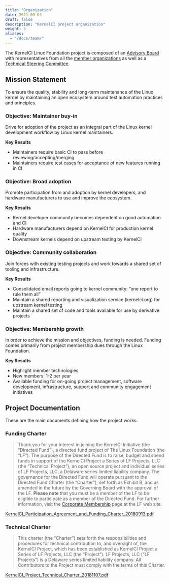 ```yaml
---
title: "Organization"
date: 2021-09-03
draft: false
description: "KernelCI project organization"
weight: 3
aliases:
  - "/docs/team/"
---
```


The KernelCI Linux Foundation project is composed of an [Advisory Board](board)
with representatives from all the [member organizations](members) as well as a
[Technical Steering Committee](tsc).

## Mission Statement
To ensure the quality, stability and long-term maintenance of the Linux kernel
by maintaining an open ecosystem around test automation practices and
principles.

### Objective: Maintainer buy-in
Drive for adoption of the project as an integral part of the Linux kernel
development workflow by Linux kernel maintainers.

**Key Results**
* Maintainers require basic CI to pass before reviewing/accepting/merging
* Maintainers require test cases for acceptance of new features running in CI

### Objective: Broad adoption
Promote participation from and adoption by kernel developers, and hardware
manufacturers to use and improve the ecosystem.

**Key Results**
* Kernel developer community becomes dependent on good automation and CI
* Hardware manufacturers depend on KernelCI for production kernel quality
* Downstream kernels depend on upstream testing by KernelCI

### Objective: Community collaboration
Join forces with existing testing projects and work towards a shared set of
tooling and infrastructure.

**Key Results**
* Consolidated email reports going to kernel community: “one report to rule them
all”
* Maintain a shared reporting and visualization service (kernelci.org) for
upstream kernel testing
* Maintain a shared set of code and tools available for use by derivative
projects

### Objective: Membership growth
In order to achieve the mission and objectives, funding is needed. Funding comes
primarily from project membership dues through the Linux Foundation.

**Key Results**
* Highlight member technologies
* New members: 1-2 per year
* Available funding for on-going project management, software development,
infrastructure, support and community engagement initiatives

## Project Documentation
These are the main documents defining how the project works:

### Funding Charter

> Thank you for your interest in joining the KernelCI Initiative (the “Directed
Fund”), a directed fund project of The Linux Foundation (the “LF”). The purpose
of the Directed Fund is to raise, budget and spend funds in support of the
KernelCI Project a Series of LF Projects, LLC (the “Technical Project”), an
open source project and individual series of LF Projects, LLC, a Delaware
series limited liability company. The governance for the Directed Fund will
operate pursuant to the Directed Fund Charter (the “Charter”), set forth as
Exhibit B, and as amended in the future by the Governing Board with the
approval of the LF. **Please note** that you must be a member of the LF to be
eligible to participate as a member of the Directed Fund. For further
information, visit the [Corporate
Membership](https://www.linuxfoundation.org/join/members/) page at the LF web
site.

[KernelCI_Participation_Agreement_and_Funding_Charter_20180913.pdf
](/files/KernelCI_Participation_Agreement_and_Funding_Charter_20180913.pdf)
### Technical Charter

> This charter (the “Charter”) sets forth the responsibilities and procedures
for technical contribution to, and oversight of, the KernelCI Project, which
has been established as KernelCI Project a Series of LF Projects, LLC (the
“Project”). LF Projects, LLC (“LF Projects”) is a Delaware series limited
liability company. All Contributors to the Project must comply with the terms
of this Charter.

[KernelCI_Project_Technical_Charter_20181107.pdf
](/files/KernelCI_Project_Technical_Charter_20181107.pdf)
